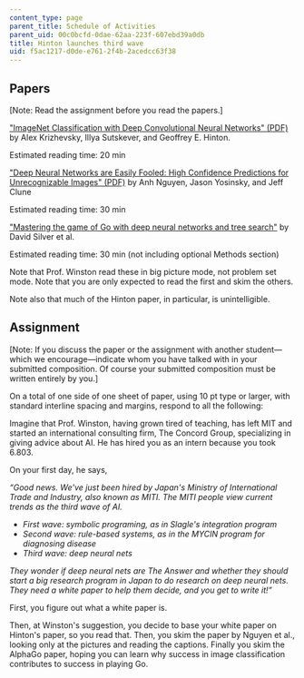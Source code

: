 ```yaml
---
content_type: page
parent_title: Schedule of Activities
parent_uid: 00c0bcfd-0dae-62aa-223f-607ebd39a0db
title: Hinton launches third wave
uid: f5ac1217-d0de-e761-2f4b-2acedcc63f38
---
```


Papers
------

\[Note: Read the assignment before you read the papers.\]

["ImageNet Classification with Deep Convolutional Neural Networks" (PDF)](https://papers.nips.cc/paper/4824-imagenet-classification-with-deep-convolutional-neural-networks.pdf) by Alex Krizhevsky, Illya Sutskever, and Geoffrey E. Hinton.

Estimated reading time: 20 min

["Deep Neural Networks are Easily Fooled: High Confidence Predictions for Unrecognizable Images" (PDF)](https://www.cv-foundation.org/openaccess/content_cvpr_2015/papers/Nguyen_Deep_Neural_Networks_2015_CVPR_paper.pdf) by Anh Nguyen, Jason Yosinsky, and Jeff Clune

Estimated reading time: 30 min

["Mastering the game of Go with deep neural networks and tree search"](https://www.nature.com/articles/nature16961) by David Silver et al.

Estimated reading time: 30 min (not including optional Methods section)

Note that Prof. Winston read these in big picture mode, not problem set mode. Note that you are only expected to read the first and skim the others.

Note also that much of the Hinton paper, in particular, is unintelligible.

Assignment
----------

\[Note: If you discuss the paper or the assignment with another student—which we encourage—indicate whom you have talked with in your submitted composition. Of course your submitted composition must be written entirely by you.\]

On a total of one side of one sheet of paper, using 10 pt type or larger, with standard interline spacing and margins, respond to all the following:

Imagine that Prof. Winston, having grown tired of teaching, has left MIT and started an international consulting firm, The Concord Group, specializing in giving advice about AI. He has hired you as an intern because you took 6.803.

On your first day, he says,

_“Good news. We've just been hired by Japan's Ministry of International Trade and Industry, also known as MITI. The MITI people view current trends as the third wave of AI._

*   _First wave: symbolic programing, as in Slagle's integration program_
*   _Second wave: rule-based systems, as in the MYCIN program for diagnosing disease_
*   _Third wave: deep neural nets_

_They wonder if deep neural nets are The Answer and whether they should start a big research program in Japan to do research on deep neural nets. They need a white paper to help them decide, and you get to write it!”_

First, you figure out what a white paper is.

Then, at Winston's suggestion, you decide to base your white paper on Hinton's paper, so you read that. Then, you skim the paper by Nguyen et al., looking only at the pictures and reading the captions. Finally you skim the AlphaGo paper, hoping you can learn why success in image classification contributes to success in playing Go.